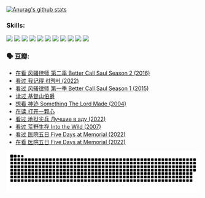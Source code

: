 
[![Anurag's github stats](https://github-readme-stats.vercel.app/api?username=w940853815)](https://github.com/anuraghazra/github-readme-stats)

### Skills:

<code><img height="32" src="https://cdn.jsdelivr.net/npm/simple-icons@v5/icons/python.svg"></code>
<code><img height="32" src="https://cdn.jsdelivr.net/npm/simple-icons@v5/icons/javascript.svg"></code>
<code><img height="32" src="https://cdn.jsdelivr.net/npm/simple-icons@v5/icons/django.svg"></code>
<code><img height="32" src="https://cdn.jsdelivr.net/npm/simple-icons@v5/icons/flask.svg"></code>
<code><img height="32" src="https://cdn.jsdelivr.net/npm/simple-icons@v5/icons/vuetify.svg"></code>
<code><img height="32" src="https://cdn.jsdelivr.net/npm/simple-icons@v5/icons/git.svg"></code>
<code><img height="32" src="https://cdn.jsdelivr.net/npm/simple-icons@v5/icons/docker.svg"></code>
<code><img height="32" src="https://cdn.jsdelivr.net/npm/simple-icons@v5/icons/postgresql.svg"></code>
<code><img height="32" src="https://cdn.jsdelivr.net/npm/simple-icons@v5/icons/elasticsearch.svg"></code>
<code><img height="32" src="https://cdn.jsdelivr.net/npm/simple-icons@v5/icons/macos.svg"></code>
<code><img height="32" src="https://cdn.jsdelivr.net/npm/simple-icons@v5/icons/linux.svg"></code>

### 🗣 豆瓣:

<!-- DOUBAN-ACTIVITIES:START -->
- [在看 风骚律师 第二季 Better Call Saul Season 2‎ (2016)](https://www.douban.com/people/136069238/status/4076700321/?_i=70940815)
- [看过 我记得 리멤버‎ (2022)](https://www.douban.com/people/136069238/status/4075901098/?_i=70940815)
- [看过 风骚律师 第一季 Better Call Saul Season 1‎ (2015)](https://www.douban.com/people/136069238/status/4075482619/?_i=70940815)
- [读过 基督山伯爵](https://www.douban.com/people/136069238/status/4074593759/?_i=70940815)
- [想看 神迹 Something The Lord Made‎ (2004)](https://www.douban.com/people/136069238/status/4074340304/?_i=70940815)
- [在读 打开一颗心](https://www.douban.com/people/136069238/status/4074339283/?_i=70940815)
- [看过 地狱尖兵 Лучшие в аду‎ (2022)](https://www.douban.com/people/136069238/status/4071353412/?_i=70940816)
- [看过 荒野生存 Into the Wild‎ (2007)](https://www.douban.com/people/136069238/status/4069101490/?_i=70940816)
- [看过 医院五日 Five Days at Memorial‎ (2022)](https://www.douban.com/people/136069238/status/4067791360/?_i=70940816)
- [在看 医院五日 Five Days at Memorial‎ (2022)](https://www.douban.com/people/136069238/status/4063111480/?_i=70940816)
<!-- DOUBAN-ACTIVITIES:END -->


![Snake animation](https://raw.githubusercontent.com/w940853815/w940853815/output/github-contribution-grid-snake.svg)

<!--
**w940853815/w940853815** is a ✨ _special_ ✨ repository because its `README.md` (this file) appears on your GitHub profile.

Here are some ideas to get you started:

- 🔭 I’m currently working on ...
- 🌱 I’m currently learning ...
- 👯 I’m looking to collaborate on ...
- 🤔 I’m looking for help with ...
- 💬 Ask me about ...
- 📫 How to reach me: ...
- 😄 Pronouns: ...
- ⚡ Fun fact: ...
-->
